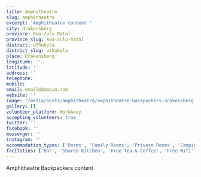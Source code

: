 ```yaml
---
title: Amphitheatre
slug: amphitheatre
excerpt: 'Amphitheatre content '
city: drakensberg
province: Kwa-Zulu Natal
province_slug: kwa-zulu-natal
district: uThukela
district_slug: uthukela
place: Drakensberg
longitude: ''
latitude: ''
address: ''
telephone: 
mobile: 
email: email@domain.com
website: ''
image: "/media/hosts/amphitheatre/amphitheatre-backpackers-drakensberg.jpg"
gallery: []
volunteer_platform: WorkAway
accepting_volunteers: true
twitter: ''
facebook: ''
messenger: ''
instagram: ''
accommodation_types: ['Dorms', 'Family Rooms', 'Private Rooms', 'Camping', 'Tents']
facilities: ['Bar', 'Shared Kitchen', 'Free Tea & Coffee', 'Free Wifi', 'Free Parking', 'Paid Breakfast', 'Pool', 'Pool Table', 'Jacuzi', 'Rock Climbing Cave']
---
```

Amphitheatre Backpackers content